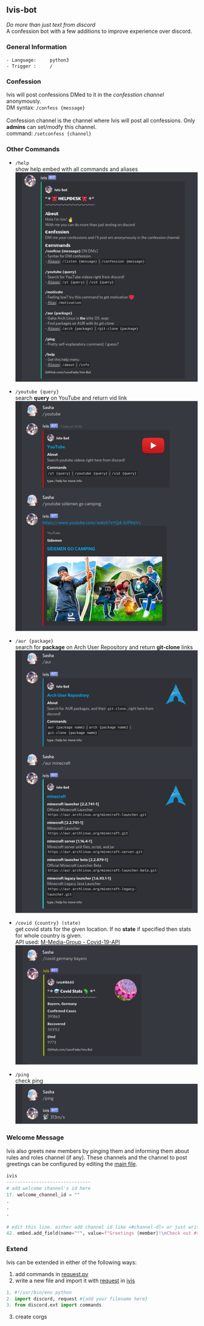 ## Ivis-bot
*Do more than just text from discord* <br>
A confession bot with a few additions to improve experience over discord.

### General Information
```
- Language:     python3
- Trigger :     /
```
### Confession
Ivis will post confessions DMed to it in the <i>confesstion channel</i> anonymously.<br>
DM syntax: `/confess {message}`
<br><br>
Confession channel is the channel where Ivis will post all confessions. Only **admins** can set/modfy this channel.<br>
command: `/setconfess {channel}`

### Other Commands
- `/help` <br>show help embed with all commands and aliases <br>
![help command](https://raw.githubusercontent.com/LexxFade/Ivis-Bot/main/screenshots/help.png)

- `/youtube {query}` <br>search **query** on YouTube and return vid link <br>
![youtube](https://raw.githubusercontent.com/LexxFade/Ivis-Bot/main/screenshots/yt.png)

- `/aur {package}` <br>search for **package** on Arch User Repository and return **git-clone** links <br>
![arch user repo](https://raw.githubusercontent.com/LexxFade/Ivis-Bot/main/screenshots/aur.png)

- `/covid {country} (state)` <br>get covid stats for the given location. If no **state** if specified then stats for whole country is given. <br>
API used: [ M-Media-Group - Covid-19-API ](https://github.com/M-Media-Group/Covid-19-API) <br>
![covid details](https://raw.githubusercontent.com/LexxFade/Ivis-Bot/main/screenshots/Covid.png)

- `/ping` <br>check ping <br>
![ping](https://raw.githubusercontent.com/LexxFade/Ivis-Bot/main/screenshots/ping.png)

### Welcome Message
Ivis also greets new members by pinging them and informing them about rules and roles channel (if any). These channels and the channel to post greetings can be configured by editing the [main file](https://github.com/LexxFade/Ivis-Bot/blob/main/ivis).<br>
```py
ivis
-------------------------------
# add welcome channel's id here
17. welcome_channel_id = "" 
.
.
.

# edit this line. either add channel id like <#channel-dl> or just write its name (case sensitive).
42. embed.add_field(name="°", value=f"Greetings {member}!\nCheck out #rules and #roles to get started.\n**✧**", inline=False)
```

### Extend
Ivis can be extended in either of the following ways:
1) add commands in [request.py](https://github.com/LexxFade/Ivis-Bot/blob/main/request.py)
2) write a new file and import it with [request](https://github.com/LexxFade/Ivis-Bot/blob/main/request.py) in [ivis](https://github.com/LexxFade/Ivis-Bot/blob/main/ivis)<br>
```py 
1. #!/usr/bin/env python
2. import discord, request #{add your filename here}
3. from discord.ext import commands
```
3) create corgs
